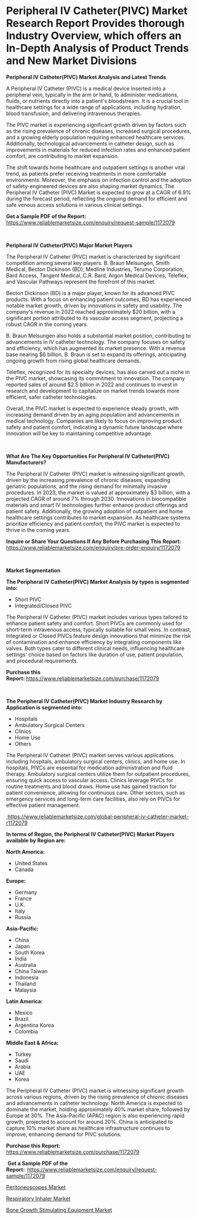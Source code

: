 <p><h1>Peripheral IV Catheter(PIVC) Market Research Report Provides thorough Industry Overview, which offers an In-Depth Analysis of Product Trends and New Market Divisions</h1></p><p><strong>Peripheral IV Catheter(PIVC) Market Analysis and Latest Trends</strong></p>
<p><p>A Peripheral IV Catheter (PIVC) is a medical device inserted into a peripheral vein, typically in the arm or hand, to administer medications, fluids, or nutrients directly into a patient's bloodstream. It is a crucial tool in healthcare settings for a wide range of applications, including hydration, blood transfusion, and delivering intravenous therapies.</p><p>The PIVC market is experiencing significant growth driven by factors such as the rising prevalence of chronic diseases, increased surgical procedures, and a growing elderly population requiring enhanced healthcare services. Additionally, technological advancements in catheter design, such as improvements in materials for reduced infection rates and enhanced patient comfort, are contributing to market expansion. </p><p>The shift towards home healthcare and outpatient settings is another vital trend, as patients prefer receiving treatments in more comfortable environments. Moreover, the emphasis on infection control and the adoption of safety-engineered devices are also shaping market dynamics. The Peripheral IV Catheter (PIVC) Market is expected to grow at a CAGR of 6.9% during the forecast period, reflecting the ongoing demand for efficient and safe venous access solutions in various clinical settings.</p></p>
<p><strong>Get a Sample PDF of the Report:&nbsp;</strong> <a href="https://www.reliablemarketsize.com/enquiry/request-sample/1172079?utm_campaign=1885&utm_medium=2&utm_source=Github&utm_content=ia&utm_term=04032025&utm_id=peripheral-iv-catheterpivc">https://www.reliablemarketsize.com/enquiry/request-sample/1172079</a></p>
<p>&nbsp;</p>
<p><strong>Peripheral IV Catheter(PIVC) Major Market Players</strong></p>
<p><p>The Peripheral IV Catheter (PIVC) market is characterized by significant competition among several key players. B. Braun Melsungen, Smith Medical, Becton Dickinson (BD), Medline Industries, Terumo Corporation, Bard Access, Tangent Medical, C.R. Bard, Argon Medical Devices, Teleflex, and Vascular Pathways represent the forefront of this market.</p><p>Becton Dickinson (BD) is a major player, known for its advanced PIVC products. With a focus on enhancing patient outcomes, BD has experienced notable market growth, driven by innovations in safety and usability. The company's revenue in 2022 reached approximately $20 billion, with a significant portion attributed to its vascular access segment, projecting a robust CAGR in the coming years.</p><p>B. Braun Melsungen also holds a substantial market position, contributing to advancements in IV catheter technology. The company focuses on safety and efficiency, which has augmented its market presence. With a revenue base nearing $6 billion, B. Braun is set to expand its offerings, anticipating ongoing growth from rising global healthcare demands.</p><p>Teleflex, recognized for its specialty devices, has also carved out a niche in the PIVC market, showcasing its commitment to innovation. The company reported sales of around $2.5 billion in 2022 and continues to invest in research and development to capitalize on market trends towards more efficient, safer catheter technologies.</p><p>Overall, the PIVC market is expected to experience steady growth, with increasing demand driven by an aging population and advancements in medical technology. Companies are likely to focus on improving product safety and patient comfort, indicating a dynamic future landscape where innovation will be key to maintaining competitive advantage.</p></p>
<p>&nbsp;</p>
<p><strong>What Are The Key Opportunities For Peripheral IV Catheter(PIVC) Manufacturers?</strong></p>
<p><p>The Peripheral IV Catheter (PIVC) market is witnessing significant growth, driven by the increasing prevalence of chronic diseases, expanding geriatric populations, and the rising demand for minimally invasive procedures. In 2023, the market is valued at approximately $3 billion, with a projected CAGR of around 7% through 2030. Innovations in biocompatible materials and smart IV technologies further enhance product offerings and patient safety. Additionally, the growing adoption of outpatient and home healthcare settings contributes to market expansion. As healthcare systems prioritize efficiency and patient comfort, the PIVC market is expected to thrive in the coming years.</p></p>
<p><strong>Inquire or Share Your Questions If Any Before Purchasing This Report:</strong> <a href="https://www.reliablemarketsize.com/enquiry/pre-order-enquiry/1172079?utm_campaign=1885&utm_medium=2&utm_source=Github&utm_content=ia&utm_term=04032025&utm_id=peripheral-iv-catheterpivc">https://www.reliablemarketsize.com/enquiry/pre-order-enquiry/1172079</a></p>
<p>&nbsp;</p>
<p><strong>Market Segmentation</strong></p>
<p><strong>The Peripheral IV Catheter(PIVC) Market Analysis by types is segmented into:</strong></p>
<p><ul><li>Short PIVC</li><li>Integrated/Closed PIVC</li></ul></p>
<p><p>The Peripheral IV Catheter (PIVC) market includes various types tailored to enhance patient safety and comfort. Short PIVCs are commonly used for short-term intravenous access, typically suitable for small veins. In contrast, Integrated or Closed PIVCs feature design innovations that minimize the risk of contamination and enhance efficiency by integrating components like valves. Both types cater to different clinical needs, influencing healthcare settings' choice based on factors like duration of use, patient population, and procedural requirements.</p></p>
<p><strong>Purchase this Report:&nbsp;</strong><a href="https://www.reliablemarketsize.com/purchase/1172079?utm_campaign=1885&utm_medium=2&utm_source=Github&utm_content=ia&utm_term=04032025&utm_id=peripheral-iv-catheterpivc">https://www.reliablemarketsize.com/purchase/1172079</a></p>
<p>&nbsp;</p>
<p><strong>The Peripheral IV Catheter(PIVC) Market Industry Research by Application is segmented into:</strong></p>
<p><ul><li>Hospitals</li><li>Ambulatory Surgical Centers</li><li>Clinics</li><li>Home Use</li><li>Others</li></ul></p>
<p><p>The Peripheral IV Catheter (PIVC) market serves various applications including hospitals, ambulatory surgical centers, clinics, and home use. In hospitals, PIVCs are essential for medication administration and fluid therapy. Ambulatory surgical centers utilize them for outpatient procedures, ensuring quick access to vascular access. Clinics leverage PIVCs for routine treatments and blood draws. Home use has gained traction for patient convenience, allowing for continuous care. Other sectors, such as emergency services and long-term care facilities, also rely on PIVCs for effective patient management.</p></p>
<p><a href="https://www.reliablemarketsize.com/global-peripheral-iv-catheter-market-r1172079?utm_campaign=1885&utm_medium=2&utm_source=Github&utm_content=ia&utm_term=04032025&utm_id=peripheral-iv-catheterpivc">&nbsp;https://www.reliablemarketsize.com/global-peripheral-iv-catheter-market-r1172079</a></p>
<p><strong>In terms of Region, the Peripheral IV Catheter(PIVC) Market Players available by Region are:</strong></p>
<p>
    <p> <strong> North America: </strong>
        <ul>
            <li>United States</li>
            <li>Canada</li>
        </ul>
        </p> 
    <p> <strong> Europe: </strong>
        <ul>
            <li>Germany</li>
            <li>France</li>
            <li>U.K.</li>
            <li>Italy</li>
            <li>Russia</li>
        </ul>
        </p> 
    <p> <strong> Asia-Pacific: </strong>
        <ul>
            <li>China</li>
            <li>Japan</li>
            <li>South Korea</li>
            <li>India</li>
            <li>Australia</li>
            <li>China Taiwan</li>
            <li>Indonesia</li>
            <li>Thailand</li>
            <li>Malaysia</li>
        </ul>
        </p> 
    <p> <strong> Latin America: </strong>
        <ul>
            <li>Mexico</li>
            <li>Brazil</li>
            <li>Argentina Korea</li>
            <li>Colombia</li>
        </ul>
        </p> 
    <p> <strong> Middle East & Africa: </strong>
        <ul>
            <li>Turkey</li>
            <li>Saudi</li>
            <li>Arabia</li>
            <li>UAE</li>
            <li>Korea</li>
        </ul>
    </p>
    </p>
<p><p>The Peripheral IV Catheter (PIVC) market is witnessing significant growth across various regions, driven by the rising prevalence of chronic diseases and advancements in catheter technology. North America is expected to dominate the market, holding approximately 40% market share, followed by Europe at 30%. The Asia-Pacific (APAC) region is also experiencing rapid growth, projected to account for around 20%. China is anticipated to capture 10% market share as healthcare infrastructure continues to improve, enhancing demand for PIVC solutions.</p></p>
<p><strong>Purchase this Report: </strong><a href="https://www.reliablemarketsize.com/purchase/1172079?utm_campaign=1885&utm_medium=2&utm_source=Github&utm_content=ia&utm_term=04032025&utm_id=peripheral-iv-catheterpivc">https://www.reliablemarketsize.com/purchase/1172079</a></p>
<p>&nbsp;<strong>Get a Sample PDF of the Report:&nbsp;&nbsp;</strong><a href="https://www.reliablemarketsize.com/enquiry/request-sample/1172079?utm_campaign=1885&utm_medium=2&utm_source=Github&utm_content=ia&utm_term=04032025&utm_id=peripheral-iv-catheterpivc">https://www.reliablemarketsize.com/enquiry/request-sample/1172079</a></p>
<p><strong></strong></p>
<p><p><a href="https://github.com/sofayahoo2023/Market-Research-Report-List-7/blob/main/peritoneoscopes-market.md?utm_campaign=1885&utm_medium=2&utm_source=Github&utm_content=ia&utm_term=04032025&utm_id=peripheral-iv-catheterpivc">Peritoneoscopes Market</a></p><p><a href="https://github.com/elhibacajka/Market-Research-Report-List-1/blob/main/respiratory-inhaler-market.md?utm_campaign=1885&utm_medium=2&utm_source=Github&utm_content=ia&utm_term=04032025&utm_id=peripheral-iv-catheterpivc">Respiratory Inhaler Market</a></p><p><a href="https://github.com/drevertevell/Market-Research-Report-List-1/blob/main/bone-growth-stimulating-equipment-market.md?utm_campaign=1885&utm_medium=2&utm_source=Github&utm_content=ia&utm_term=04032025&utm_id=peripheral-iv-catheterpivc">Bone Growth Stimulating Equipment Market</a></p></p>